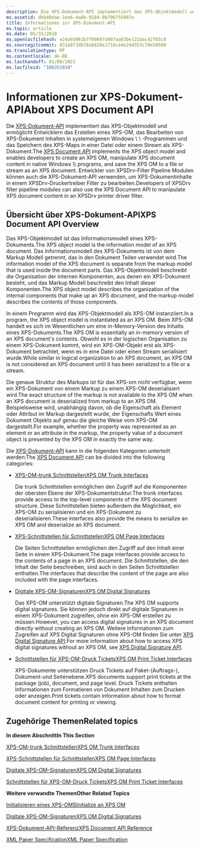 ```yaml
---
description: Die XPS-Dokument-API implementiert das XPS-Objektmodell und ermöglicht Entwicklern das Erstellen eines XPS-OM, das Bearbeiten von XPS-Dokument Inhalten in systemeigenen Windows \\ \\ -Programmen und das Speichern des XPS-Maps in einer Datei oder einem Stream als XPS-Dokument.
ms.assetid: dbb48dae-1ee6-4a8b-9184-8b796755087e
title: Informationen zur XPS-Dokument-API
ms.topic: article
ms.date: 05/31/2018
ms.openlocfilehash: e24a93061b7f09697a987aa83be121dac42703c8
ms.sourcegitcommit: 831e8f3db78ab820e1710cede244553c70e50500
ms.translationtype: MT
ms.contentlocale: de-DE
ms.lasthandoff: 01/08/2021
ms.locfileid: "106351010"
---
```

# <a name="about-xps-document-api"></a><span data-ttu-id="4a867-103">Informationen zur XPS-Dokument-API</span><span class="sxs-lookup"><span data-stu-id="4a867-103">About XPS Document API</span></span>

<span data-ttu-id="4a867-104">Die [XPS-Dokument-API](documents-xps.md) implementiert das XPS-Objektmodell und ermöglicht Entwicklern das Erstellen eines XPS-OM, das Bearbeiten von XPS-Dokument Inhalten in systemeigenen Windows \\ \\ -Programmen und das Speichern des XPS-Maps in einer Datei oder einem Stream als XPS-Dokument.</span><span class="sxs-lookup"><span data-stu-id="4a867-104">The [XPS Document API](documents-xps.md) implements the XPS object model and enables developers to create an XPS OM, manipulate XPS document content in native Windows \\\\ programs, and save the XPS OM to a file or stream as an XPS document.</span></span> <span data-ttu-id="4a867-105">Entwickler von XPSDrv-Filter Pipeline Modulen können auch die XPS-Dokument-API verwenden, um XPS-Dokumentinhalte in einem XPSDrv-Druckertreiber Filter zu bearbeiten.</span><span class="sxs-lookup"><span data-stu-id="4a867-105">Developers of XPSDrv filter pipeline modules can also use the XPS Document API to manipulate XPS document content in an XPSDrv printer driver filter.</span></span>

## <a name="xps-document-api-overview"></a><span data-ttu-id="4a867-106">Übersicht über XPS-Dokument-API</span><span class="sxs-lookup"><span data-stu-id="4a867-106">XPS Document API Overview</span></span>

<span data-ttu-id="4a867-107">Das XPS-Objektmodell ist das Informationsmodell eines XPS-Dokuments.</span><span class="sxs-lookup"><span data-stu-id="4a867-107">The XPS object model is the information model of an XPS document.</span></span> <span data-ttu-id="4a867-108">Das Informationsmodell des XPS-Dokuments ist von dem Markup Modell getrennt, das in den Dokument Teilen verwendet wird.</span><span class="sxs-lookup"><span data-stu-id="4a867-108">The information model of the XPS document is separate from the markup model that is used inside the document parts.</span></span> <span data-ttu-id="4a867-109">Das XPS-Objektmodell beschreibt die Organisation der internen Komponenten, aus denen ein XPS-Dokument besteht, und das Markup Modell beschreibt den Inhalt dieser Komponenten.</span><span class="sxs-lookup"><span data-stu-id="4a867-109">The XPS object model describes the organization of the internal components that make up an XPS document, and the markup model describes the contents of those components.</span></span>

<span data-ttu-id="4a867-110">In einem Programm wird das XPS-Objektmodell als XPS-OM instanziiert.</span><span class="sxs-lookup"><span data-stu-id="4a867-110">In a program, the XPS object model is instantiated as an XPS OM.</span></span> <span data-ttu-id="4a867-111">Beim XPS-OM handelt es sich im Wesentlichen um eine in-Memory-Version des Inhalts eines XPS-Dokuments.</span><span class="sxs-lookup"><span data-stu-id="4a867-111">The XPS OM is essentially an in-memory version of an XPS document's contents.</span></span> <span data-ttu-id="4a867-112">Obwohl es in der logischen Organisation zu einem XPS-Dokument kommt, wird ein XPS-OM-Objekt erst als XPS-Dokument betrachtet, wenn es in eine Datei oder einen Stream serialisiert wurde.</span><span class="sxs-lookup"><span data-stu-id="4a867-112">While similar in logical organization to an XPS document, an XPS OM is not considered an XPS document until it has been serialized to a file or a stream.</span></span>

<span data-ttu-id="4a867-113">Die genaue Struktur des Markups ist für das XPS-om nicht verfügbar, wenn ein XPS-Dokument von einem Markup zu einem XPS-OM deserialisiert wird.</span><span class="sxs-lookup"><span data-stu-id="4a867-113">The exact structure of the markup is not available to the XPS OM when an XPS document is deserialized from markup to an XPS OM.</span></span> <span data-ttu-id="4a867-114">Beispielsweise wird, unabhängig davon, ob die Eigenschaft als Element oder Attribut im Markup dargestellt wurde, der Eigenschafts Wert eines Dokument Objekts auf genau die gleiche Weise vom XPS-OM dargestellt.</span><span class="sxs-lookup"><span data-stu-id="4a867-114">For example, whether the property was represented as an element or an attribute in the markup, the property value of a document object is presented by the XPS OM in exactly the same way.</span></span>

<span data-ttu-id="4a867-115">Die [XPS-Dokument-API](documents-xps.md) kann in die folgenden Kategorien unterteilt werden:</span><span class="sxs-lookup"><span data-stu-id="4a867-115">The [XPS Document API](documents-xps.md) can be divided into the following categories:</span></span>

-   [<span data-ttu-id="4a867-116">XPS-OM-trunk Schnittstellen</span><span class="sxs-lookup"><span data-stu-id="4a867-116">XPS OM Trunk Interfaces</span></span>](xps-om-trunk-interfaces.md)

    <span data-ttu-id="4a867-117">Die trunk Schnittstellen ermöglichen den Zugriff auf die Komponenten der obersten Ebene der XPS-Dokumentstruktur.</span><span class="sxs-lookup"><span data-stu-id="4a867-117">The trunk interfaces provide access to the top-level components of the XPS document structure.</span></span> <span data-ttu-id="4a867-118">Diese Schnittstellen bieten außerdem die Möglichkeit, ein XPS-OM zu serialisieren und ein XPS-Dokument zu deserialisieren.</span><span class="sxs-lookup"><span data-stu-id="4a867-118">These interfaces also provide the means to serialize an XPS OM and deserialize an XPS document.</span></span>

-   [<span data-ttu-id="4a867-119">XPS-Schnittstellen für Schnittstellen</span><span class="sxs-lookup"><span data-stu-id="4a867-119">XPS OM Page Interfaces</span></span>](xps-object-model-page-interfaces.md)

    <span data-ttu-id="4a867-120">Die Seiten Schnittstellen ermöglichen den Zugriff auf den Inhalt einer Seite in einem XPS-Dokument.</span><span class="sxs-lookup"><span data-stu-id="4a867-120">The page interfaces provide access to the contents of a page in an XPS document.</span></span> <span data-ttu-id="4a867-121">Die Schnittstellen, die den Inhalt der Seite beschreiben, sind auch in den Seiten Schnittstellen enthalten.</span><span class="sxs-lookup"><span data-stu-id="4a867-121">The interfaces that describe the content of the page are also included with the page interfaces.</span></span>

-   [<span data-ttu-id="4a867-122">Digitale XPS-OM-Signaturen</span><span class="sxs-lookup"><span data-stu-id="4a867-122">XPS OM Digital Signatures</span></span>](using-the-xps-digital-signatures.md)

    <span data-ttu-id="4a867-123">Das XPS-OM unterstützt digitale Signaturen.</span><span class="sxs-lookup"><span data-stu-id="4a867-123">The XPS OM supports digital signatures.</span></span> <span data-ttu-id="4a867-124">Sie können jedoch direkt auf digitale Signaturen in einem XPS-Dokument zugreifen, ohne ein XPS-OM erstellen zu müssen.</span><span class="sxs-lookup"><span data-stu-id="4a867-124">However, you can access digital signatures in an XPS document directly without creating an XPS OM.</span></span> <span data-ttu-id="4a867-125">Weitere Informationen zum Zugreifen auf XPS Digital Signaturen ohne XPS-OM finden Sie unter [XPS Digital Signature API](xps-digital-signatures.md).</span><span class="sxs-lookup"><span data-stu-id="4a867-125">For more information about how to access XPS digital signatures without an XPS OM, see [XPS Digital Signature API](xps-digital-signatures.md).</span></span>

-   [<span data-ttu-id="4a867-126">Schnittstellen für XPS-OM-Druck Tickets</span><span class="sxs-lookup"><span data-stu-id="4a867-126">XPS OM Print Ticket Interfaces</span></span>](xps-object-model-print-ticket-interfaces.md)

    <span data-ttu-id="4a867-127">XPS-Dokumente unterstützen Druck Tickets auf Paket-(Auftrags-), Dokument-und Seitenebene.</span><span class="sxs-lookup"><span data-stu-id="4a867-127">XPS documents support print tickets at the package (job), document, and page level.</span></span> <span data-ttu-id="4a867-128">Druck Tickets enthalten Informationen zum Formatieren von Dokument Inhalten zum Drucken oder anzeigen.</span><span class="sxs-lookup"><span data-stu-id="4a867-128">Print tickets contain information about how to format document content for printing or viewing.</span></span>

## <a name="related-topics"></a><span data-ttu-id="4a867-129">Zugehörige Themen</span><span class="sxs-lookup"><span data-stu-id="4a867-129">Related topics</span></span>

<dl> <dt>

<span data-ttu-id="4a867-130">**In diesem Abschnitt**</span><span class="sxs-lookup"><span data-stu-id="4a867-130">**In This Section**</span></span>
</dt> <dt>

[<span data-ttu-id="4a867-131">XPS-OM-trunk Schnittstellen</span><span class="sxs-lookup"><span data-stu-id="4a867-131">XPS OM Trunk Interfaces</span></span>](xps-om-trunk-interfaces.md)
</dt> <dt>

[<span data-ttu-id="4a867-132">XPS-Schnittstellen für Schnittstellen</span><span class="sxs-lookup"><span data-stu-id="4a867-132">XPS OM Page Interfaces</span></span>](xps-object-model-page-interfaces.md)
</dt> <dt>

[<span data-ttu-id="4a867-133">Digitale XPS-OM-Signaturen</span><span class="sxs-lookup"><span data-stu-id="4a867-133">XPS OM Digital Signatures</span></span>](using-the-xps-digital-signatures.md)
</dt> <dt>

[<span data-ttu-id="4a867-134">Schnittstellen für XPS-OM-Druck Tickets</span><span class="sxs-lookup"><span data-stu-id="4a867-134">XPS OM Print Ticket Interfaces</span></span>](xps-object-model-print-ticket-interfaces.md)
</dt> <dt>

<span data-ttu-id="4a867-135">**Weitere verwandte Themen**</span><span class="sxs-lookup"><span data-stu-id="4a867-135">**Other Related Topics**</span></span>
</dt> <dt>

[<span data-ttu-id="4a867-136">Initialisieren eines XPS-OMS</span><span class="sxs-lookup"><span data-stu-id="4a867-136">Initialize an XPS OM</span></span>](xps-object-model-initialization.md)
</dt> <dt>

[<span data-ttu-id="4a867-137">Digitale XPS-OM-Signaturen</span><span class="sxs-lookup"><span data-stu-id="4a867-137">XPS OM Digital Signatures</span></span>](using-the-xps-digital-signatures.md)
</dt> <dt>

[<span data-ttu-id="4a867-138">XPS-Dokument-API-Referenz</span><span class="sxs-lookup"><span data-stu-id="4a867-138">XPS Document API Reference</span></span>](xps-programming-reference.md)
</dt> <dt>

[<span data-ttu-id="4a867-139">XML Paper Specification</span><span class="sxs-lookup"><span data-stu-id="4a867-139">XML Paper Specification</span></span>](https://www.ecma-international.org/activities/XML%20Paper%20Specification/XPS%20Standard%20WD%201.6.pdf)
</dt> </dl>

 

 



